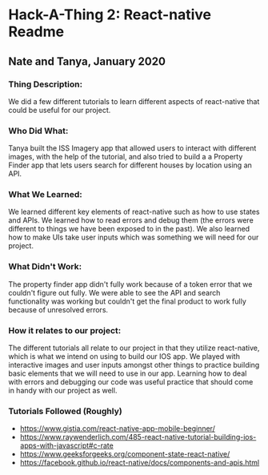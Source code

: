# Hack-A-Thing 2: React-native Readme
## Nate and Tanya, January 2020
### Thing Description:
We did a few different tutorials to learn different aspects of react-native that could be useful for our project.

### Who Did What:
Tanya built the ISS Imagery app that allowed users to interact with different images, with the help of the tutorial, and also tried to build a a Property Finder app that lets users search for different houses by location using an API.

### What We Learned:
We learned different key elements of react-native such as how to use states and APIs. We learned how to read errors and debug them (the errors were different to things we have been exposed to in the past). We also learned how to make UIs take user inputs which was something we will need for our project.

### What Didn't Work:
The property finder app didn't fully work because of a token error that we couldn't figure out fully. We were able to see the API and search functionality was working but couldn't get the final product to work fully because of unresolved errors.

### How it relates to our project:
The different tutorials all relate to our project in that they utilize react-native, which is what we intend on using to build our IOS app. We played with interactive images and user inputs amongst other things to practice building basic elements that we will need to use in our app. Learning how to deal with errors and debugging our code was useful practice that should come in handy with our project as well. 

### Tutorials Followed (Roughly)
* https://www.gistia.com/react-native-app-mobile-beginner/ 
* https://www.raywenderlich.com/485-react-native-tutorial-building-ios-apps-with-javascript#c-rate
* https://www.geeksforgeeks.org/component-state-react-native/
* https://facebook.github.io/react-native/docs/components-and-apis.html

